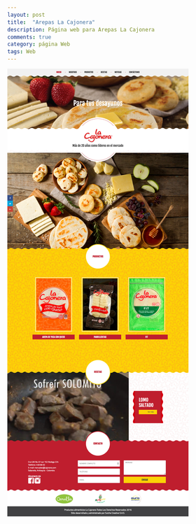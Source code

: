 ```yaml
---
layout: post
title:  "Arepas La Cajonera"
description: Página web para Arepas La Cajonera
comments: true
category: página Web
tags: Web
---
```

<img src="/public/imgs/proyectos/laCajonera.jpg" />
